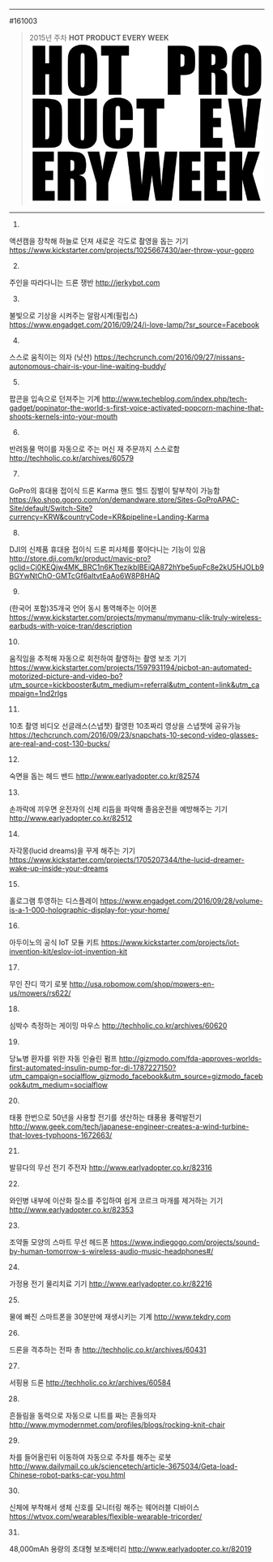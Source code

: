 
---  
#161003  
> 2015년 주차 **HOT PRODUCT EVERY WEEK**  
> ![pic](../image/MAIN.png)  

---  

1.
액션캠을 장착해 하늘로 던져 새로운 각도로 촬영을 돕는 기기
https://www.kickstarter.com/projects/1025667430/aer-throw-your-gopro

2.
주인을 따라다니는 드론 쟁반
http://jerkybot.com

3.
불빛으로 기상을 시켜주는 알람시계(필립스)
https://www.engadget.com/2016/09/24/i-love-lamp/?sr_source=Facebook

4.
스스로 움직이는 의자 (닛산)
https://techcrunch.com/2016/09/27/nissans-autonomous-chair-is-your-line-waiting-buddy/

5.
팝콘을 입속으로 던져주는 기계
http://www.techeblog.com/index.php/tech-gadget/popinator-the-world-s-first-voice-activated-popcorn-machine-that-shoots-kernels-into-your-mouth

6.
반려동물 먹이를 자동으로 주는 머신
재 주문까지 스스로함
http://techholic.co.kr/archives/60579

7.
GoPro의 휴대용 접이식 드론 Karma
핸드 헬드 짐벌이 탈부착이 가능함
https://ko.shop.gopro.com/on/demandware.store/Sites-GoProAPAC-Site/default/Switch-Site?currency=KRW&countryCode=KR&pipeline=Landing-Karma

8.
DJI의 신제품 휴대용 접이식 드론
피사체를 쫒아다니는 기능이 있음
http://store.dji.com/kr/product/mavic-pro?gclid=Cj0KEQjw4MK_BRC1n6KTtezikbIBEiQA872hYbe5upFc8e2kU5HJOLb9BGYwNtChO-GMTcGf6aItvtEaAo6W8P8HAQ

9.
(한국어 포함)35개국 언어 동시 통역해주는 이어폰
https://www.kickstarter.com/projects/mymanu/mymanu-clik-truly-wireless-earbuds-with-voice-tran/description

10.
움직임을 추적해 자동으로 회전하여 촬영하는 촬영 보조 기기
https://www.kickstarter.com/projects/1597931194/picbot-an-automated-motorized-picture-and-video-bo?utm_source=kickbooster&utm_medium=referral&utm_content=link&utm_campaign=1nd2rlgs

11.
10초 촬영 비디오 선글래스(스냅챗)
촬영한 10초짜리 영상을 스냅챗에 공유가능
https://techcrunch.com/2016/09/23/snapchats-10-second-video-glasses-are-real-and-cost-130-bucks/

12.
숙면을 돕는 헤드 밴드
http://www.earlyadopter.co.kr/82574

13.
손까락에 끼우면 운전자의 신체 리듬을 파악해 졸음운전을 예방해주는 기기
http://www.earlyadopter.co.kr/82512

14.
자각몽(lucid dreams)을 꾸게 해주는 기기
https://www.kickstarter.com/projects/1705207344/the-lucid-dreamer-wake-up-inside-your-dreams

15.
홀로그램 투영하는 디스플레이
https://www.engadget.com/2016/09/28/volume-is-a-1-000-holographic-display-for-your-home/

16.
아두이노의 공식 IoT 모듈 키트
https://www.kickstarter.com/projects/iot-invention-kit/eslov-iot-invention-kit

17.
무인 잔디 깍기 로봇
http://usa.robomow.com/shop/mowers-en-us/mowers/rs622/

18.
심박수 측정하는 게이밍 마우스
http://techholic.co.kr/archives/60620

19.
당뇨병 환자를 위한 자동 인슐린 펌프
http://gizmodo.com/fda-approves-worlds-first-automated-insulin-pump-for-di-1787227150?utm_campaign=socialflow_gizmodo_facebook&utm_source=gizmodo_facebook&utm_medium=socialflow

20.
태풍 한번으로 50년을 사용할 전기를 생산하는 태풍용 풍력발전기
http://www.geek.com/tech/japanese-engineer-creates-a-wind-turbine-that-loves-typhoons-1672663/

21.
발뮤다의 무선 전기 주전자
http://www.earlyadopter.co.kr/82316

22.
와인병 내부에 이산화 질소를 주입하여 쉽게 코르크 마개를 제거하는 기기
http://www.earlyadopter.co.kr/82353

23.
조약돌 모양의 스마트 무선 헤드폰
https://www.indiegogo.com/projects/sound-by-human-tomorrow-s-wireless-audio-music-headphones#/

24.
가정용 전기 물리치료 기기
http://www.earlyadopter.co.kr/82216

25.
물에 빠진 스마트폰을 30분만에 재생시키는 기계
http://www.tekdry.com

26.
드론을 격추하는 전파 총
http://techholic.co.kr/archives/60431

27.
서핑용 드론
http://techholic.co.kr/archives/60584

28.
흔들림을 동력으로 자동으로 니트를 짜는 흔들의자
http://www.mymodernmet.com/profiles/blogs/rocking-knit-chair

29.
차를 들어올린뒤 이동하여 자동으로 주차를 해주는 로봇
http://www.dailymail.co.uk/sciencetech/article-3675034/Geta-load-Chinese-robot-parks-car-you.html

30.
신체에 부착해서 생체 신호를 모니터링 해주는 웨어러블 디바이스
https://wtvox.com/wearables/flexible-wearable-tricorder/

31.
48,000mAh 용량의 초대형 보조배터리
http://www.earlyadopter.co.kr/82019

